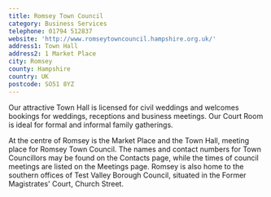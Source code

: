 ```yaml
---
title: Romsey Town Council
category: Business Services
telephone: 01794 512837
website: 'http://www.romseytowncouncil.hampshire.org.uk/'
address1: Town Hall
address2: 1 Market Place
city: Romsey
county: Hampshire
country: UK
postcode: SO51 8YZ
---
```

Our attractive Town Hall is licensed for civil weddings and welcomes bookings for weddings, receptions and business meetings. Our Court Room is ideal for formal and informal family gatherings.

At the centre of Romsey is the Market Place and the Town Hall, meeting place for Romsey Town Council. The names and contact numbers for Town Councillors may be found on the Contacts page, while the times of council meetings are listed on the Meetings page. Romsey is also home to the southern offices of Test Valley Borough Council, situated in the Former Magistrates' Court, Church Street.
